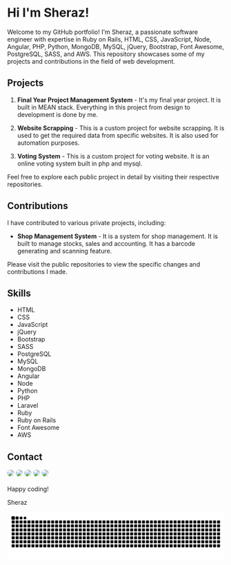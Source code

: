 # Hi I'm Sheraz!

Welcome to my GitHub portfolio! I'm Sheraz, a passionate software engineer with expertise in Ruby on Rails, HTML, CSS, JavaScript, Node, Angular, PHP, Python, MongoDB, MySQL, jQuery, Bootstrap, Font Awesome, PostgreSQL, SASS, and AWS. This repository showcases some of my projects and contributions in the field of web development.

## Projects

1. **Final Year Project Management System** - It's my final year project. It is built in MEAN stack. Everything in this project from design to development is done by me.

2. **Website Scrapping** - This is a custom project for website scrapping. It is used to get the required data from specific websites. It is also used for automation purposes.

3. **Voting System** - This is a custom project for voting website. It is an online voting system built in php and mysql.

Feel free to explore each public project in detail by visiting their respective repositories.

## Contributions

I have contributed to various private projects, including:

- **Shop Management System** - It is a system for shop management. It is built to manage stocks, sales and accounting. It has a barcode generating and scanning feature.

Please visit the public repositories to view the specific changes and contributions I made.

## Skills

- HTML
- CSS
- JavaScript
- jQuery
- Bootstrap
- SASS
- PostgreSQL
- MySQL
- MongoDB
- Angular
- Node
- Python
- PHP
- Laravel
- Ruby
- Ruby on Rails
- Font Awesome
- AWS

## Contact 
<div> 
  <a href="https://www.linkedin.com/in/sherazp995" target="_blank"><img src="https://github.com/sherazp995/sherazp995/assets/68340980/2d3e4781-3823-494b-805d-ae3d5ebe4915" width="50px" style="border-radius: 10px;" target="_blank"></a> 
  <a href="https://twitter.com/sherazprince15" target="_blank"><img src="https://github.com/sherazp995/sherazp995/assets/68340980/4e584526-5526-410c-a4cd-470ae04b4a8d" width="50px" style="border-radius: 10px;" target="_blank"></a>
  <a href="https://www.instagram.com/sherazp995" target="_blank"><img src="https://github.com/sherazp995/sherazp995/assets/68340980/f399e8e6-2288-4069-8235-557a61b60a48" width="50px" style="border-radius: 10px;" target="_blank"></a>
  <a href="https://www.facebook.com/sherazp995" target="_blank"><img src="https://github.com/sherazp995/sherazp995/assets/68340980/548e3bff-8c5d-4652-835a-9cac8c6f2f96" width="50px" style="border-radius: 10px;" target="_blank"></a>
  <a href = "mailto: sherazp995@gmail.com"><img src="https://github.com/sherazp995/sherazp995/assets/68340980/03d3f74a-0465-4f1c-a0a4-c905879ba025" width="50px" style="border-radius: 10px;" target="_blank"></a>
 </br>
</br>
</hr>
Happy coding!

Sheraz

<!---
sherazp995/sherazp995 is a ✨ special ✨ repository because its `README.md` (this file) appears on your GitHub profile.
You can click the Preview link to take a look at your changes.
--->


  ![Snake animation](https://github.com/sherazp995/sherazp995/blob/output/github-contribution-grid-snake.svg)

